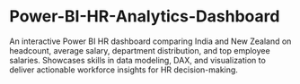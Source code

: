 # Power-BI-HR-Analytics-Dashboard
An interactive Power BI HR dashboard comparing India and New Zealand on headcount, average salary, department distribution, and top employee salaries. Showcases skills in data modeling, DAX, and visualization to deliver actionable workforce insights for HR decision-making.
